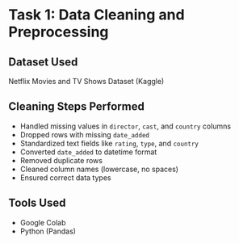 # Task 1: Data Cleaning and Preprocessing

## Dataset Used
Netflix Movies and TV Shows Dataset (Kaggle)

## Cleaning Steps Performed
- Handled missing values in `director`, `cast`, and `country` columns
- Dropped rows with missing `date_added`
- Standardized text fields like `rating`, `type`, and `country`
- Converted `date_added` to datetime format
- Removed duplicate rows
- Cleaned column names (lowercase, no spaces)
- Ensured correct data types

## Tools Used
- Google Colab
- Python (Pandas)
